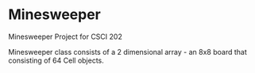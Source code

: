 # Minesweeper
Minesweeper Project for CSCI 202


Minesweeper class consists of a 2 dimensional array - an 8x8 board that consisting of 64 Cell objects.
